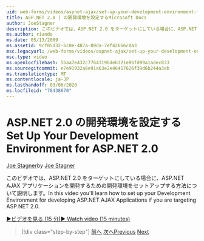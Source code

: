 ```yaml
---
uid: web-forms/videos/aspnet-ajax/set-up-your-development-environment-for-aspnet-20
title: ASP.NET 2.0 | の開発環境を設定するMicrosoft Docs
author: JoeStagner
description: このビデオでは、ASP.NET 2.0 をターゲットにしている場合に、ASP.NET AJAX アプリケーションを開発するための開発環境をセットアップする方法について説明します。
ms.author: riande
ms.date: 05/13/2009
ms.assetid: 9cf05d32-6c0e-487a-89da-7ef42666c0a3
msc.legacyurl: /web-forms/videos/aspnet-ajax/set-up-your-development-environment-for-aspnet-20
msc.type: video
ms.openlocfilehash: 5baa7e432c77643196deb321e8bfd99a1adec833
ms.sourcegitcommit: e7e91932a6e91a63e2e46417626f39d6b244a3ab
ms.translationtype: MT
ms.contentlocale: ja-JP
ms.lasthandoff: 03/06/2020
ms.locfileid: "78438670"
---
```

# <a name="set-up-your-development-environment-for-aspnet-20"></a><span data-ttu-id="13258-103">ASP.NET 2.0 の開発環境を設定する</span><span class="sxs-lookup"><span data-stu-id="13258-103">Set Up Your Development Environment for ASP.NET 2.0</span></span>

<span data-ttu-id="13258-104">[Joe Stagner](https://github.com/JoeStagner)</span><span class="sxs-lookup"><span data-stu-id="13258-104">by [Joe Stagner](https://github.com/JoeStagner)</span></span>

<span data-ttu-id="13258-105">このビデオでは、ASP.NET 2.0 をターゲットにしている場合に、ASP.NET AJAX アプリケーションを開発するための開発環境をセットアップする方法について説明します。</span><span class="sxs-lookup"><span data-stu-id="13258-105">In this video you'll learn how to set up your Development Environment for developing ASP.NET AJAX Applications if you are targeting ASP.NET 2.0.</span></span>

[<span data-ttu-id="13258-106">&#9654;ビデオを見る (15 分)</span><span class="sxs-lookup"><span data-stu-id="13258-106">&#9654; Watch video (15 minutes)</span></span>](https://channel9.msdn.com/Blogs/ASP-NET-Site-Videos/set-up-your-development-environment-for-aspnet-20)

> [!div class="step-by-step"]
> <span data-ttu-id="13258-107">[前へ](set-up-your-development-environment-for-aspnet-35.md)
> [次へ](how-do-i-customize-error-handling-for-the-aspnet-ajax-updatepanel.md)</span><span class="sxs-lookup"><span data-stu-id="13258-107">[Previous](set-up-your-development-environment-for-aspnet-35.md)
[Next](how-do-i-customize-error-handling-for-the-aspnet-ajax-updatepanel.md)</span></span>
